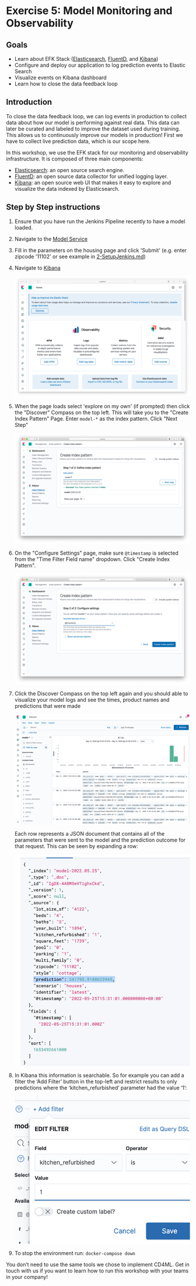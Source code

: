 # Exercise 5: Model Monitoring and Observability

## Goals

* Learn about EFK Stack ([Elasticsearch](https://www.elastic.co/products/elasticsearch),
[FluentD](https://www.fluentd.org/), and [Kibana](https://www.elastic.co/products/kibana))
* Configure and deploy our application to log prediction events to Elastic Search
* Visualize events on Kibana dashboard
* Learn how to close the data feedback loop

## Introduction

To close the data feedback loop, we can log events in production to collect data about how our model is performing against real data. This data can later be curated and labeled to improve the dataset used during training. This allows us to continuously improve our models in production! First we have to collect live prediction data, which is our scope here.

In this workshop, we use the EFK stack for our monitoring and observability infrastructure. It is composed of three main components:

* [Elasticsearch](https://www.elastic.co/products/elasticsearch): an open source search engine.
* [FluentD](https://www.fluentd.org/): an open source data collector for unified logging layer.
* [Kibana](https://www.elastic.co/products/kibana): an open source web UI that makes it easy to explore and visualize the data indexed by Elasticsearch.

## Step by Step instructions

1. Ensure that you have run the Jenkins Pipeline recently to have a model loaded.
2. Navigate to the [Model Service](http://localhost:11000)
3. Fill in the parameters on the housing page and click 'Submit' (e.g. enter zipcode '11102' or see example in [2-SetupJenkins.md](../2-SetupJenkins.md))
4. Navigate to [Kibana](http://localhost:5601)

    ![Kibana Home Page](./../images/KibanaHomePage.png)

5. When the page loads select 'explore on my own' (if prompted) then click the "Discover" Compass on the top left. This will take you to the "Create Index Pattern" Page. Enter `model-*` as the index pattern. Click "Next Step"

    ![Kibana Create Index](./../images/KibanaCreateIndex.png)

6. On the "Configure Settings" page, make sure `@timestamp` is selected from the "Time Filter Field name" dropdown. Click "Create Index Pattern". 

    ![Kibana Time Filter](./../images/KibanaTimeFilter.png)

7. Click the Discover Compass on the top left again and you should able to visualize your model logs and see the times, product names and predictions that were made

   ![Kibana Model Predictions](./images/KibanaHousing.png)

   Each row represents a JSON document that contains all of the parameters that were sent to the model and the prediction outcome for that request. This can be seen by expanding a row:

   ![Kibana Prediction Detail](./images/KibanaHousingJson.png)
   
8. In Kibana this information is searchable. So for example you can add a filter the ‘Add Filter’ button in the top-left and restrict results to only predictions where the ‘kitchen_refurbished’ parameter had the value ‘1’: 

   ![Kibana Search Predictions](./images/KibanaHousingAddFilter.png) 

9. To stop the environment run: `docker-compose down`

You don’t need to use the same tools we chose to implement CD4ML. Get in touch with us if you want to learn how to run this workshop with your teams in your company!

